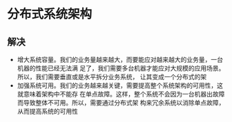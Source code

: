 # 分布式系统架构
## 解决
- 增大系统容量。我们的业务量越来越大，而要能应对越来越大的业务量，一台机器的性能已经无法满
足了，我们需要多台机器才能应对大规模的应用场景。所以，我们需要垂直或是水平拆分业务系统，
让其变成一个分布式的架
- 加强系统可用。我们的业务越来越关键，需要提高整个系统架构的可用性，这就意味着架构中不能存
在单点故障。这样，整个系统不会因为一台机器出故障而导致整体不可用。所以，需要通过分布式架
构来冗余系统以消除单点故障，从而提高系统的可用性